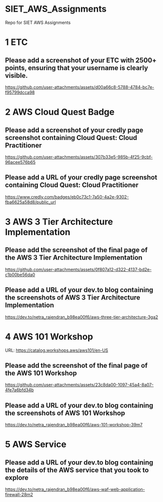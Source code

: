 # SIET_AWS_Assignments
Repo for SIET AWS Assignments

# 1 ETC

## Please add a screenshot of your ETC with 2500+ points, ensuring that your username is clearly visible.
https://github.com/user-attachments/assets/d00a66c8-5788-4784-bc7e-f95799dcca98



# 2 AWS Cloud Quest Badge

## Please add a screenshot of your credly page screenshot containing Cloud Quest: Cloud Practitioner
https://github.com/user-attachments/assets/307b33e5-985b-4f25-9cbf-96acee576b65


## Please add a URL of your credly page screenshot containing Cloud Quest: Cloud Practitioner
https://www.credly.com/badges/eb0c73c1-7a50-4a2e-9302-fba6625a58d8/public_url


# 3 AWS 3 Tier Architecture Implementation

## Please add the screenshot of the final page of the AWS 3 Tier Architecture Implementation
https://github.com/user-attachments/assets/0f807a12-d322-4137-bd2e-c1b00be56da0


## Please add a URL of your dev.to blog containing the screenshots of AWS 3 Tier Architecture Implementation
https://dev.to/netra_rajendran_b98ea00f6/aws-three-tier-architecture-3ga2


# 4 AWS 101 Workshop
URL: https://catalog.workshops.aws/aws101/en-US

## Please add the screenshot of the final page of the AWS 101 Workshop
https://github.com/user-attachments/assets/23c8da00-1097-45a4-8a07-4fe7a6bfd34b

## Please add a URL of your dev.to blog containing the screenshots of AWS 101 Workshop
https://dev.to/netra_rajendran_b98ea00f6/aws-101-workshop-39m7


# 5 AWS Service

## Please add a URL of your dev.to blog containing the details of the AWS service that you took to explore
https://dev.to/netra_rajendran_b98ea00f6/aws-waf-web-application-firewall-28m2


